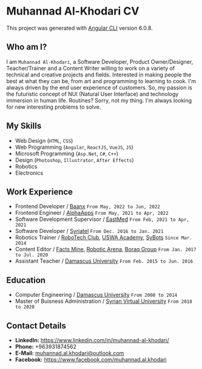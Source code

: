 # Muhannad Al-Khodari CV

This project was generated with [Angular CLI](https://github.com/angular/angular-cli) version 6.0.8.

## Who am I?

I am `Muhannad Al-Khodari`, a Software Developer, Product Owner/Designer, Teacher/Trainer and a Content Writer willing to work on a variety of technical and creative projects and fields.
Interested in making people the best at what they can be, from art and programming to learning to cook.
I'm always driven by the end user experience of customers. So, my passion is the futuristic concept of NUI (Natural User Interface) and technology immersion in human life.
Routines? Sorry, not my thing. I'm always looking for new interesting problems to solve.

## My Skills

* Web Design (`HTML`, `CSS`)
* Web Programming (`Angular`, `ReactJS`, `VueJS`, `JS`)
* Microsoft Programming (`Asp.Net`, `C#`, `C++`)
* Design (`Photoshop`, `Illustrator`, `After Effects`)
* Robotics
* Electronics

## Work Experience

* Frontend Developer / [Baanx](https://www.baanx.com/) `From May, 2022 to Jun, 2022`
* Frontend Engineer / [AlphaApps](https://www.alpha-apps.ae/) `From May, 2021 to Apr, 2022`
* Software Development Supervisor / [EastMed](http://eastmed.co/) `From Feb, 2021 to Apr, 2021`
* Software Developer / [Syriatel](http://www.syriatel.sy) `From Dec. 2016 to Jan. 2021` 
* Robotics Trainer / [RoboTech Club](https://www.facebook.com/HmkRoboTech), [USWA Academy](https://www.facebook.com/%D8%A3%D9%83%D8%A7%D8%AF%D9%8A%D9%85%D9%8A%D9%91%D8%A9-%D8%A3%D8%B3%D9%88%D8%A9-USWA-Academy-1063589860322163/), [SyBots](https://www.facebook.com/SyBots) `Since Mar. 2014`
* Content Editor / [Facts Mine](https://mangam.info/), [Robotic Arena](https://www.roboticarena.info/), [Boraq Group](http://boraq-group.com/) `From Jan. 2017 to Jul. 2020`
* Assistant Teacher / [Damascus University](http://www.damascusuniversity.edu.sy) `From Feb. 2015 to Jun. 2016`

## Education

* Computer Engineering / [Damascus University](http://www.damascusuniversity.edu.sy) `From 2008 to 2014`
* Master of Buisness Administration / [Syrian Virtual University](https://svuonline.org/) `From 2018 to 2020`

## Contact Details

* **LinkedIn:** https://www.linkedin.com/in/muhannad-al-khodari/
* **Phone:** +963931874562
* **E-Mail:** muhannad.al.khodari@outlook.com
* **Facebook:** https://www.facebook.com/muhannad.al.khodari
